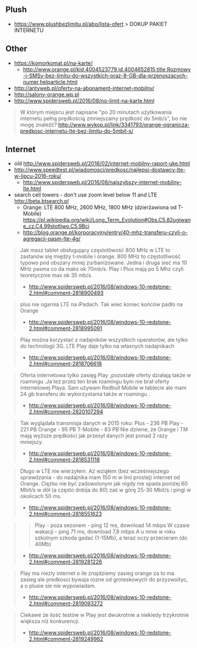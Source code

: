 ## Plush

- https://www.plushbezlimitu.pl/abo/lista-ofert > DOKUP PAKIET INTERNETU

## Other

- https://komorkomat.pl/na-karte/
  - http://www.orange.pl/kid,4004523779,id,4004652815,title,Rozmowy-i-SMSy-bez-limitu-do-wszystkich-oraz-8-GB-dla-przenoszacych-numer,helparticle.html
- http://antyweb.pl/oferty-na-abonament-internet-mobilny/
- http://salony-orange.wp.pl
- http://www.spidersweb.pl/2016/08/no-limit-na-karte.html

> W którym miejscu jest napisane "po 20 minutach użytkowania internetu pełną prędkością zmniejszamy prędkość do 5mb/s", bo nie mogę znaleźć?
> http://www.wykop.pl/link/3341793/orange-ogranicza-predkosc-internetu-lte-bez-limitu-do-5mbit-s/

## Internet

- old http://www.spidersweb.pl/2016/02/internet-mobilny-raport-uke.html
- http://www.speedtest.pl/wiadomosci/predkosc/najlepsi-dostawcy-lte-w-lipcu-2016-roku/
  - http://www.spidersweb.pl/2016/08/najszybszy-internet-mobilny-lte.html
- search cell towers - don't use zoom level below 11 and LTE http://beta.btsearch.pl
  - Orange: LTE 800 MHz, 2600 MHz, 1800 MHz (dzierżawiona od T-Mobile) https://pl.wikipedia.org/wiki/Long_Term_Evolution#Obs.C5.82ugiwane_cz.C4.99stotliwo.C5.9Bci
  - http://blog.orange.pl/korporacyjny/entry/40-mhz-transferu-czyli-o-agregacji-pasm-lte-4g/

> Jak masz tablet obsługujący częstotliwość 800 MHz w LTE to zastanów się między t-mobile i orange. 800 MHz to częstotliwość typowo pod obszary mniej zurbanizowane. Jedna i druga sieć ma 10 MHz pasma co da maks ok 70mb/s. Play i Plus mają po 5 Mhz czyli teoretycznie max ok 35 mb/s.
>
> - http://www.spidersweb.pl/2016/08/windows-10-redstone-2.html#comment-2818900493

> plus nie ogarnia LTE na iPadach. Tak wiec koniec końców padło na Orange
>
> - http://www.spidersweb.pl/2016/08/windows-10-redstone-2.html#comment-2818995091

> Play można korzystać z nadajników wszystkich operatorów, ale tylko do technologii 3G. LTE Play daje tylko na własnych nadajnikach
>
> - http://www.spidersweb.pl/2016/08/windows-10-redstone-2.html#comment-2818706618

> Oferta internetowa tylko zasięg Play ,pozostałe oferty działają także w roamingu .Ja też przez ten brak roamingu bym nie brał oferty internetowej Playa.
> Sam używam Redbull Mobile w tablecie ale mam 24 gb transferu do wykorzystania także w roamingu .
>
> - http://www.spidersweb.pl/2016/08/windows-10-redstone-2.html#comment-2820107294

> Tak wyglądała transmisja danych w 2015 roku:
> Plus - 236 PB
> Play - 221 PB
> Orange - 95 PB
> T-Mobile - 83 PB
> Nie dziwne, że Orange i TM mają wyższe prędkości jak przesył danych jest ponad 2 razy mniejszy.
>
> - http://www.spidersweb.pl/2016/08/windows-10-redstone-2.html#comment-2818531118

> Długo w LTE nie wierzyłem. Aż wziąłem (bez wcześniejszego sprawdzania - do nadajnika mam 150 m w linii prostej) internet od Orange. Ciężko nie być zadowolonym jak nigdy nie spada poniżej 60 Mbit/s w dół (a często dobija do 80) zaś w górę 25-30 Mbit/s i pingi w okolicach 50 ms.
>
> - http://www.spidersweb.pl/2016/08/windows-10-redstone-2.html#comment-2818551623

> > Play - poza sezonem - ping 12 ms, download 14 mbps
> > W czasie wakacji - ping 71 ms, download 7,8 mbps
> > A u mnie w roku szkolnym szkoda gadać (1-15Mb), a teraz oczy przecieram (do 40Mb)
>
> - http://www.spidersweb.pl/2016/08/windows-10-redstone-2.html#comment-2819281226

> Play ma niezly internet o ile znajdziemy zasieg orange za to ma zasieg ale predkosci bywaja rozne od groteskowych do przyzwoityc, a o plusie sie nie wypowiadam.
>
> - http://www.spidersweb.pl/2016/08/windows-10-redstone-2.html#comment-2819093272

> Ciekawe że ilość testów w Play jest dwukrotnie a niekiedy trzykrotnie większa niż konkurencji.
>
> - http://www.spidersweb.pl/2016/08/windows-10-redstone-2.html#comment-2819249962

